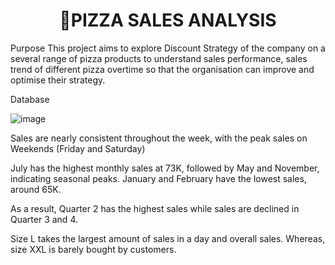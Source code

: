 **<h1 align = "center">🍕PIZZA SALES ANALYSIS </h1>**

Purpose
This project aims to explore Discount Strategy of the company on a several range of pizza products to understand sales performance, sales trend of different pizza overtime so that the organisation can improve and optimise their strategy.

Database



![image](https://github.com/user-attachments/assets/2680788a-1bb0-4634-872d-ef453712ece5)


Sales are nearly consistent throughout the week, with the peak sales on Weekends (Friday and Saturday)



July has the highest monthly sales at 73K, followed by May and November, indicating seasonal peaks. January and February have the lowest sales, around 65K. 



As a result, Quarter 2 has the highest sales while sales are declined in Quarter 3 and 4.



Size L takes the largest amount of sales in a day and overall sales. Whereas, size XXL is barely bought by customers.
